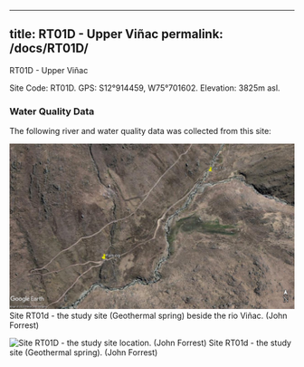 
---
title: RT01D - Upper Viñac 
permalink: /docs/RT01D/
---
RT01D - Upper Viñac

Site Code: RT01D.  GPS: S12°914459, W75°701602. Elevation:
3825m asl.

### Water Quality Data

The following river and water quality data was collected from this site:





![Site RT01D - the study site location. (John Forrest)](/assets/SiteDescriptions/T1/RT1dGeothermalspring.jpg)
Site RT01d - the study site (Geothermal spring) beside the rio Viñac. (John Forrest)


![Site RT01D - the study site location. (John Forrest)](/assets/SiteDescriptions/T1/T1dGeothermalsource.jpg)
Site RT01d - the study site (Geothermal spring). (John Forrest)


